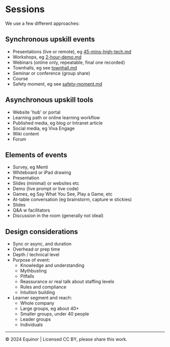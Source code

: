 # Sessions

We use a few different approaches:


## Synchronous upskill events

- Presentations (live or remote), eg [45-mins-high-tech.md](./45-mins-high-tech.md)
- Workshops, eg [2-hour-demo.md](./2-hour-demo.md)
- Webinars (online only, repeatable, final one recorded)
- Townhalls, eg see [townhall.md](./townhall.md)
- Seminar or conference (group share)
- Course
- Safety moment, eg see [safety-moment.md](./safety-moment.md)


## Asynchronous upskill tools

- Website 'hub' or portal
- Learning path or online learning workflow
- Published media, eg blog or Intranet article
- Social media, eg Viva Engage
- Wiki content
- Forum


## Elements of events

- Survey, eg Menti
- Whiteboard or iPad drawing
- Presentation
- Slides (minimal) or websites etc
- Demo (live prompt or live code)
- Games, eg Say What You See, Play a Game, etc
- At-table conversation (eg brainstorm, capture w stickies)
- Slides
- Q&A w facilitators
- Discussion in the room (generally not ideal)


## Design considerations

- Sync or async, and duration 
- Overhead or prep time
- Depth / technical level
- Purpose of event:
  - Knowledge and understanding
  - Mythbusting
  - Pitfalls
  - Reassurance or real talk about staffing levels
  - Rules and compliance
  - Intuition building
- Learner segment and reach:
  - Whole company
  - Large groups, eg about 40+
  - Smaller groups, under 40 people
  - Leader groups
  - Individuals

---

&copy; 2024 Equinor | Licensed CC BY, please share this work.